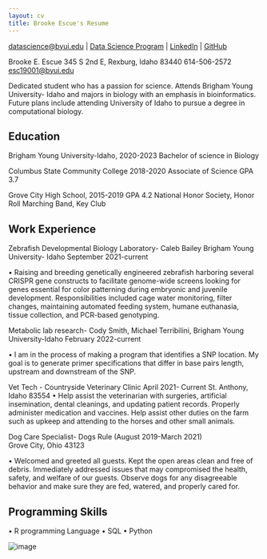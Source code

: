 ```yaml
---
layout: cv
title: Brooke Escue's Resume
---
```



<div id="webaddress">
<a href="datascience@byui.edu">datascience@byui.edu</a>
| <a href="https://byuidatascience.github.io/development.html">Data Science Program</a>
| <a href="https://www.linkedin.com/groups/13537407/">LinkedIn</a>
| <a href="https://github.com/byuids-resumes">GitHub</a>
</div>

<!-- https://www.monique.tech/the-art-of-markdown -->


Brooke E. Escue
345 S 2nd E, Rexburg, Idaho 83440
614-506-2572
esc19001@byui.edu

Dedicated student who has a passion for science.  Attends Brigham Young University- Idaho and majors in biology with an emphasis in bioinformatics.  Future plans include attending University of Idaho to pursue a degree in computational biology.    

## Education 
Brigham Young University-Idaho, 2020-2023
Bachelor of science in Biology

Columbus State Community College 2018-2020
Associate of Science
GPA 3.7

Grove City High School, 2015-2019
GPA 4.2 
National Honor Society, Honor Roll
Marching Band, Key Club  

## Work Experience

Zebrafish Developmental Biology Laboratory- Caleb Bailey 
Brigham Young University- Idaho 
September 2021-current 

•	Raising and breeding genetically engineered zebrafish harboring several CRISPR gene constructs to facilitate genome-wide screens looking for genes essential for color patterning during embryonic and juvenile development. Responsibilities included cage water monitoring, filter changes, maintaining automated feeding system, humane euthanasia, tissue collection, and PCR-based genotyping.

Metabolic lab research- Cody Smith, Michael Terribilini, 
Brigham Young University-Idaho
February 2022-current

•	I am in the process of making a program that identifies a SNP location. My goal is to generate primer specifications that differ in base pairs length, upstream and downstream of the SNP.

Vet Tech - Countryside Veterinary Clinic 
April 2021- Current
St. Anthony, Idaho 83554
•	Help assist the veterinarian with surgeries, artificial insemination, dental cleanings, and updating patient records.  Properly administer medication and vaccines.  Help assist other duties on the farm such as upkeep and attending to the horses and other small animals.  

Dog Care Specialist- Dogs Rule (August 2019-March 2021)   
Grove City, Ohio 43123

•	Welcomed and greeted all guests. Kept the open areas clean and free of debris.  Immediately addressed issues that may compromised the health, safety, and 
welfare of our guests.  Observe dogs for any disagreeable behavior and make sure they are fed, watered, and properly cared for.  

## Programming Skills 
•	R programming Language 
•	SQL
•	Python 


![image](https://user-images.githubusercontent.com/120222207/206800846-9b12ce7c-6008-4ff2-994a-808b06e1c416.png)




<!-- ### Footer

Last updated: May 2013 -->


